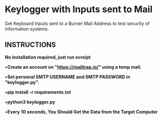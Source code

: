 # Keylogger with Inputs sent to Mail

Get Keyboard Inputs sent to a Burner Mail Address to test security of information systems.

## INSTRUCTIONS

**No installation required, just run screipt**

•**Create an account on "https://mailtrap.io/" using a temp mail.**

•**Set personal SMTP USERNAME and SMTP PASSWORD in "keylogger.py".**

•**pip install -r requirements.txt**

•**python3 keylogger.py**

•**Every 10 seconds, You Should Get the Data from the Target Computer**


